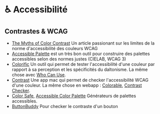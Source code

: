 # ♿ Accessibilité

## **Contrastes & WCAG**

* [The Myths of Color Contrast](https://uxmovement.com/buttons/the-myths-of-color-contrast-accessibility/) Un article passionant sur les limites de la norme d'accessibilité des couleurs WCAG
* [Accessible Palette](https://accessiblepalette.com/) est un très bon outil pour construire des palettes accessibles selon des normes justes (CIELAB, WCAG 3)
* [Colorific](https://colorific.darrellhanley.com/) Un outil qui permet de tester l'accessibilité d'une couleur par rapport à sa perception et les spécificités du daltonisme. La même chose avec [Who Can Use](https://whocanuse.com/).
* [Contrast](https://usecontrast.com/) Une app mac qui permet de checker l'accessibilité WCAG d'une couleur. La même chose en webapp : [Colorable](https://colorable.jxnblk.com/6e270b/00ff84), [Contrast Checker](https://webaim.org/resources/contrastchecker/?ref=uxdatabase.io).
* [Color Safe](http://colorsafe.co/?ref=prototyprio), [Accessible Color Palette](https://toolness.github.io/accessible-color-matrix/?n=white\&n=light\&n=bright\&n=medium\&n=dark\&n=black\&v=FFFAED\&v=FFF2C2\&v=FFDD96\&v=781149\&v=420927\&v=290418) Générateurs de palettes accessibles.
* [ButtonBuddy](https://buttonbuddy.dev/) Pour checker le contraste d'un bouton
